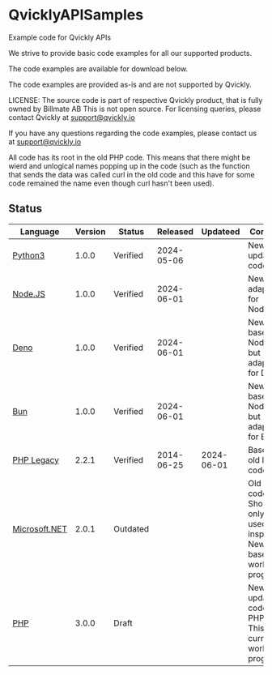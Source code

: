 # QvicklyAPISamples

Example code for Qvickly APIs

We strive to provide basic code examples for all our supported products.

The code examples are available for download below.

The code examples are provided as-is and are not supported by Qvickly.

LICENSE: The source code is part of respective Qvickly product, that is fully owned by Billmate AB
This is not open source. For licensing queries, please contact Qvickly at [support@qvickly.io](mailto:support@qvickly.io)

If you have any questions regarding the code examples, please contact us at [support@qvickly.io](mailto:support@qvickly.io)

All code has its root in the old PHP code. This means that there might be wierd and unlogical names popping up in the code (such as the function that sends the data was called curl in the old code and this have for some code remained the name even though curl hasn't been used).

## Status

| Language                       | Version | Status   | Released   | Updateed   | Comment                                                                                    |
| ------------------------------ | ------- | -------- | ---------- | ---------- | ------------------------------------------------------------------------------------------ |
| [Python3](Python)              | 1.0.0   | Verified | 2024-05-06 |            | New and updated code.                                                                      |
| [Node.JS](Node.JS)             | 1.0.0   | Verified | 2024-06-01 |            | New code adapted for Node.JS.                                                              |
| [Deno](Deno)                   | 1.0.0   | Verified | 2024-06-01 |            | New code based on Node.JS but adapted for Deno.                                            |
| [Bun](Bun)                     | 1.0.0   | Verified | 2024-06-01 |            | New code based on Node.JS but adapted for Bun.                                             |
| [PHP Legacy](PHP.Legacy)       | 2.2.1   | Verified | 2014-06-25 | 2024-06-01 | Based on old legacy code.                                                                  |
| [Microsoft.NET](Microsoft.NET) | 2.0.1   | Outdated |            |            | Old legacy code. Should only be used for inspiration. New code base is a work in progress. |
| [PHP](PHP)                     | 3.0.0   | Draft    |            |            | New and updated code for PHP8.x. This is currently a work in progress.                     |
